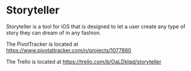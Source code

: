 Storyteller
==========

Storyteller is a tool for iOS that is designed to let a user create any type of story they can dream of in any fashion.

The PivotTracker is located at https://www.pivotaltracker.com/n/projects/1077860

The Trello is located at https://trello.com/b/OaLDklqd/storyteller

